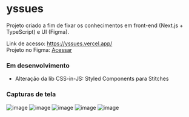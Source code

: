 # yssues

Projeto criado a fim de fixar os conhecimentos em front-end (Next.js + TypeScript) e UI (Figma).

Link de acesso: <a href='https://yssues.vercel.app/'>https://yssues.vercel.app/<a/></br>
Projeto no Figma: <a href='https://www.figma.com/file/8vtPInAURZpUHW2s9BEg3M/yssues?node-id=0%3A1&t=VHv6XZLsEzeVuYZ1-1'>Acessar</a>

### Em desenvolvimento
* Alteração da lib CSS-in-JS: Styled Components para Stitches

### Capturas de tela
![image](https://user-images.githubusercontent.com/56923620/222867313-2d86b092-87f4-443f-964c-8bb870c3609c.png)
![image](https://user-images.githubusercontent.com/56923620/222867391-26d9a913-9dd2-4542-987f-d6ce7832dc12.png)
![image](https://user-images.githubusercontent.com/56923620/222867451-7df114b4-7eb4-4e7f-b9e4-6bf0d56e4ed7.png)
![image](https://user-images.githubusercontent.com/56923620/222867662-676d5f17-f0d2-4267-a70c-c403db81fb38.png)
![image](https://user-images.githubusercontent.com/56923620/222867502-a1302667-88c1-40ff-a902-8f5c5fb3c041.png)
